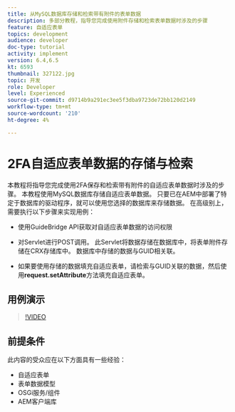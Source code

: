 ```yaml
---
title: 从MySQL数据库存储和检索带有附件的表单数据
description: 多部分教程，指导您完成使用附件存储和检索表单数据时涉及的步骤
feature: 自适应表单
topics: development
audience: developer
doc-type: tutorial
activity: implement
version: 6.4,6.5
kt: 6593
thumbnail: 327122.jpg
topic: 开发
role: Developer
level: Experienced
source-git-commit: d9714b9a291ec3ee5f3dba9723de72bb120d2149
workflow-type: tm+mt
source-wordcount: '210'
ht-degree: 4%

---
```



# 2FA自适应表单数据的存储与检索

本教程将指导您完成使用2FA保存和检索带有附件的自适应表单数据时涉及的步骤。 本教程使用MySQL数据库存储自适应表单数据。 只要已在AEM中部署了特定于数据库的驱动程序，就可以使用您选择的数据库来存储数据。 在高级别上，需要执行以下步骤来实现用例：

* 使用GuideBridge API获取对自适应表单数据的访问权限

* 对Servlet进行POST调用。 此Servlet将数据存储在数据库中，将表单附件存储在CRX存储库中。 数据库中存储的数据与GUID相关联。

* 如果要使用存储的数据填充自适应表单，请检索与GUID关联的数据，然后使用&#x200B;**request.setAttribute**&#x200B;方法填充自适应表单。

## 用例演示

>[!VIDEO](https://video.tv.adobe.com/v/327122?quality=9&learn=on)

## 前提条件

此内容的受众应在以下方面具有一些经验：

* 自适应表单
* 表单数据模型
* OSGi服务/组件
* AEM客户端库
